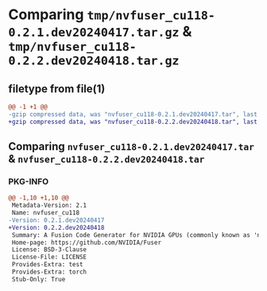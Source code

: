 # Comparing `tmp/nvfuser_cu118-0.2.1.dev20240417.tar.gz` & `tmp/nvfuser_cu118-0.2.2.dev20240418.tar.gz`

## filetype from file(1)

```diff
@@ -1 +1 @@
-gzip compressed data, was "nvfuser_cu118-0.2.1.dev20240417.tar", last modified: Mon Apr  5 07:00:00 1993, max compression
+gzip compressed data, was "nvfuser_cu118-0.2.2.dev20240418.tar", last modified: Mon Apr  5 07:00:00 1993, max compression
```

## Comparing `nvfuser_cu118-0.2.1.dev20240417.tar` & `nvfuser_cu118-0.2.2.dev20240418.tar`

### PKG-INFO

```diff
@@ -1,10 +1,10 @@
 Metadata-Version: 2.1
 Name: nvfuser_cu118
-Version: 0.2.1.dev20240417
+Version: 0.2.2.dev20240418
 Summary: A Fusion Code Generator for NVIDIA GPUs (commonly known as 'nvFuser')
 Home-page: https://github.com/NVIDIA/Fuser
 License: BSD-3-Clause
 License-File: LICENSE
 Provides-Extra: test
 Provides-Extra: torch
 Stub-Only: True
```

